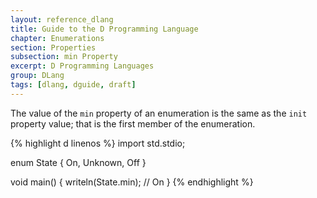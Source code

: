 ```yaml
---
layout: reference_dlang
title: Guide to the D Programming Language
chapter: Enumerations
section: Properties
subsection: min Property
excerpt: D Programming Languages
group: DLang
tags: [dlang, dguide, draft]
---
```


The value of the `min` property of an enumeration is the same as the `init` property value; that is the first member of the enumeration.

{% highlight d linenos %}
import std.stdio;

enum State { On, Unknown, Off }

void main() {
    writeln(State.min);                     // On
}
{% endhighlight %}